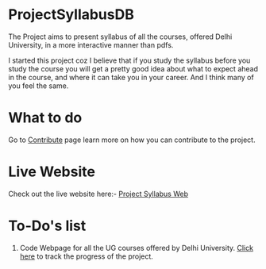 # ProjectSyllabusDB

The Project aims to present syllabus of all the courses, offered Delhi University, in a more interactive manner than pdfs.

I started this project coz I believe that if you study the syllabus before you study the course you will get a pretty good idea about what to expect ahead in the 
course, and where it can take you in your career. And I think many of you feel the same.

# What to do

Go to <a href="https://sainikeshav.github.io/ProjectSyllabusDB/contribute/contribute.html">Contribute</a> page learn more on how you can contribute to the project.

# Live Website
Check out the live website here:- <a href="https://sainikeshav.github.io/ProjectSyllabusDB/">Project Syllabus Web</a>

# To-Do's list

1. Code Webpage for all the UG courses offered by Delhi University.
   <a href="https://docs.google.com/spreadsheets/d/1h1mBcga53Sn_jPlCxbWoGJKs6_WcMs9EWP6vqZx-hCg/edit?usp=sharing">Click here</a> to track the progress of the
   project.

